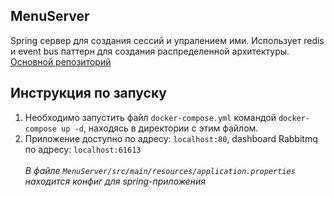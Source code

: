 ## MenuServer
Spring сервер для создания сессий и упралением ими. Использует redis и event bus паттерн для создания распределенной архитектуры. <br>
[Основной репозиторий](https://github.com/verevka8/menu_app_general)
## Инструкция по запуску

1. Необходимо запустить файл ```docker-compose.yml``` командой ```docker-compose up -d```, находясь в директории с этим файлом.
2. Приложение доступно по адресу: ```localhost:80```, dashboard Rabbitmq по адресу: ```localhost:61613```
<br><br>
*В файле ```MenuServer/src/main/resources/application.properties``` находится конфиг для spring-приложения*

